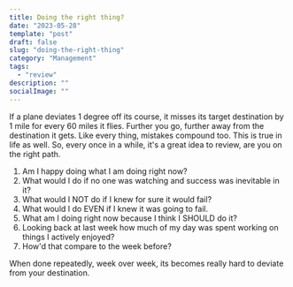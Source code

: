 ```yaml
---
title: Doing the right thing?
date: "2023-05-28"
template: "post"
draft: false
slug: "doing-the-right-thing"
category: "Management"
tags:
  - "review"
description: ""
socialImage: ""
---
```


If a plane deviates 1 degree off its course, it misses its target destination by 1 mile for every 60 miles it flies. Further you go, further away from the destination it gets. Like every thing, mistakes compound too. This is true in life as well. So, every once in a while, it's a great idea to review, are you on the right path.

1. Am I happy doing what I am doing right now? 
2. What would I do if no one was watching and success was inevitable in it?
3. What would I NOT do if I knew for sure it would fail?
4. What would I do EVEN if I knew it was going to fail.
5. What am I doing right now because I think I SHOULD do it?
6. Looking back at last week how much of my day was spent working on things I actively enjoyed?
7. How'd that compare to the week before?

When done repeatedly, week over week, its becomes really hard to deviate from your destination.